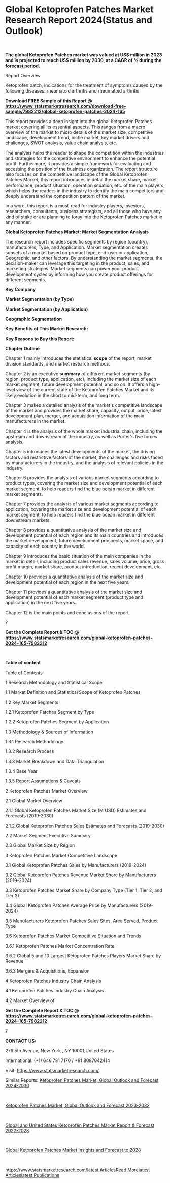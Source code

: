 <h1>Global Ketoprofen Patches Market Research Report 2024(Status and Outlook)</h1><br/><p><strong>The global Ketoprofen Patches market was valued at US$ million in 2023 and is projected to reach US$ million by 2030, at a <strong>CAGR</strong> of % during the forecast period.</strong></p>
 
 
 
 <p>Report Overview</p>
 
 
 
 <p>Ketoprofen patch, indications for the treatment of symptoms caused by the following diseases: rheumatoid arthritis and rheumatoid arthritis</p>
 
 
 
 <p><strong>Download FREE Sample of this Report @ <a href="https://www.statsmarketresearch.com/download-free-sample/7982212/global-ketoprofen-patches-2024-165">https://www.statsmarketresearch.com/download-free-sample/7982212/global-ketoprofen-patches-2024-165</a></strong></p>
 
 
 
 <p>This report provides a deep insight into the global Ketoprofen Patches market covering all its essential aspects. This ranges from a macro overview of the market to micro details of the market size, competitive landscape, development trend, niche market, key market drivers and challenges, SWOT analysis, value chain analysis, etc.</p>
 
 
 
 <p>The analysis helps the reader to shape the competition within the industries and strategies for the competitive environment to enhance the potential profit. Furthermore, it provides a simple framework for evaluating and accessing the position of the business organization. The report structure also focuses on the competitive landscape of the Global Ketoprofen Patches Market, this report introduces in detail the market share, market performance, product situation, operation situation, etc. of the main players, which helps the readers in the industry to identify the main competitors and deeply understand the competition pattern of the market.</p>
 
 
 
 <p>In a word, this report is a must-read for industry players, investors, researchers, consultants, business strategists, and all those who have any kind of stake or are planning to foray into the Ketoprofen Patches market in any manner.</p>
 
 
 
 <p><strong>Global Ketoprofen Patches Market: Market Segmentation Analysis</strong></p>
 
 
 
 <p>The research report includes specific segments by region (country), manufacturers, Type, and Application. Market segmentation creates subsets of a market based on product type, end-user or application, Geographic, and other factors. By understanding the market segments, the decision-maker can leverage this targeting in the product, sales, and marketing strategies. Market segments can power your product development cycles by informing how you create product offerings for different segments.</p>
 
 
 
 <p><strong>Key Company</strong></p>
 
 
 
 <p><strong>Market Segmentation (by Type)</strong></p>
 
 
 
 <p><strong>Market Segmentation (<strong>by Application</strong>)</strong></p>
 
 
 
 <p><strong>Geographic Segmentation</strong></p>
 
 
 
 <p><strong>Key Benefits of This Market Research:</strong></p>
 
 
 
 <p><strong>Key <strong>Reasons to Buy</strong> this Report:</strong></p>
 
 
 
 <p><strong>Chapter Outline</strong></p>
 
 
 
 <p>Chapter 1 mainly introduces the statistical <strong>scope</strong> of the report, market division standards, and market research methods.</p>
 
 
 
 <p>Chapter 2 is an executive <strong>summary</strong> of different market segments (by region, product type, application, etc), including the market size of each market segment, future development potential, and so on. It offers a high-level view of the current state of the Ketoprofen Patches Market and its likely evolution in the short to mid-term, and long term.</p>
 
 
 
 <p>Chapter 3 makes a detailed analysis of the market&#39;s competitive landscape of the market and provides the market share, capacity, output, price, latest development plan, merger, and acquisition information of the main manufacturers in the market.</p>
 
 
 
 <p>Chapter 4 is the analysis of the whole market industrial chain, including the upstream and downstream of the industry, as well as Porter&#39;s five forces analysis.</p>
 
 
 
 <p>Chapter 5 introduces the latest developments of the market, the driving factors and restrictive factors of the market, the challenges and risks faced by manufacturers in the industry, and the analysis of relevant policies in the industry.</p>
 
 
 
 <p>Chapter 6 provides the analysis of various market segments according to product types, covering the market size and development potential of each market segment, to help readers find the blue ocean market in different market segments.</p>
 
 
 
 <p>Chapter 7 provides the analysis of various market segments according to application, covering the market size and development potential of each market segment, to help readers find the blue ocean market in different downstream markets.</p>
 
 
 
 <p>Chapter 8 provides a quantitative analysis of the market size and development potential of each region and its main countries and introduces the market development, future development prospects, market space, and capacity of each country in the world.</p>
 
 
 
 <p>Chapter 9 introduces the basic situation of the main companies in the market in detail, including product sales revenue, sales volume, price, gross profit margin, market share, product introduction, recent development, etc.</p>
 
 
 
 <p>Chapter 10 provides a quantitative analysis of the market size and development potential of each region in the next five years.</p>
 
 
 
 <p>Chapter 11 provides a quantitative analysis of the market size and development potential of each market segment (product type and application) in the next five years.</p>
 
 
 
 <p>Chapter 12 is the main points and conclusions of the report.</p>
 
 
 
 <p>? </p>
 
 
 
 <div><b>Get the Complete Report & TOC @ <a href="https://www.statsmarketresearch.com/global-ketoprofen-patches-2024-165-7982212">https://www.statsmarketresearch.com/global-ketoprofen-patches-2024-165-7982212</a></b></div>
 
 
 
 <p><br />
 
 <b>Table of content</b></p>
 
 
 
 <p>Table of Contents<br />
 
 1 Research Methodology and Statistical Scope<br />
 
 1.1 Market Definition and Statistical Scope of Ketoprofen Patches<br />
 
 1.2 Key Market Segments<br />
 
 1.2.1 Ketoprofen Patches Segment by Type<br />
 
 1.2.2 Ketoprofen Patches Segment by Application<br />
 
 1.3 Methodology & Sources of Information<br />
 
 1.3.1 Research Methodology<br />
 
 1.3.2 Research Process<br />
 
 1.3.3 Market Breakdown and Data Triangulation<br />
 
 1.3.4 Base Year<br />
 
 1.3.5 Report Assumptions & Caveats<br />
 
 2 Ketoprofen Patches Market Overview<br />
 
 2.1 Global Market Overview<br />
 
 2.1.1 Global Ketoprofen Patches Market Size (M USD) Estimates and Forecasts (2019-2030)<br />
 
 2.1.2 Global Ketoprofen Patches Sales Estimates and Forecasts (2019-2030)<br />
 
 2.2 Market Segment Executive Summary<br />
 
 2.3 Global Market Size by Region<br />
 
 3 Ketoprofen Patches Market Competitive Landscape<br />
 
 3.1 Global Ketoprofen Patches Sales by Manufacturers (2019-2024)<br />
 
 3.2 Global Ketoprofen Patches Revenue Market Share by Manufacturers (2019-2024)<br />
 
 3.3 Ketoprofen Patches Market Share by Company Type (Tier 1, Tier 2, and Tier 3)<br />
 
 3.4 Global Ketoprofen Patches Average Price by Manufacturers (2019-2024)<br />
 
 3.5 Manufacturers Ketoprofen Patches Sales Sites, Area Served, Product Type<br />
 
 3.6 Ketoprofen Patches Market Competitive Situation and Trends<br />
 
 3.6.1 Ketoprofen Patches Market Concentration Rate<br />
 
 3.6.2 Global 5 and 10 Largest Ketoprofen Patches Players Market Share by Revenue<br />
 
 3.6.3 Mergers & Acquisitions, Expansion<br />
 
 4 Ketoprofen Patches Industry Chain Analysis<br />
 
 4.1 Ketoprofen Patches Industry Chain Analysis<br />
 
 4.2 Market Overview of</p>
 
 
 
 <div><b>Get the Complete Report & TOC @ <a href="https://www.statsmarketresearch.com/global-ketoprofen-patches-2024-165-7982212">https://www.statsmarketresearch.com/global-ketoprofen-patches-2024-165-7982212</a></b></div>
 
 
 
 <p>? </p>
 
 
 
 <p><b>CONTACT US:</b><br />
 
 276 5th Avenue, New York , NY 10001,United States<br />
 
 International: (+1) 646 781 7170 / +91 8087042414<br />
 
 Visit: <a href="https://www.statsmarketresearch.com/">https://www.statsmarketresearch.com/</a><br />
 
 Similar Reports: <a href="https://www.statsmarketresearch.com/global-ketoprofen-patches-2024-165-7982212">Ketoprofen Patches Market, Global Outlook and Forecast 2024-2030</a><br />
 
 <br />
 
 <a href="https://www.statsmarketresearch.com/global-ketoprofen-patches-2024-165-7982212">Ketoprofen Patches Market, Global Outlook and Forecast 2023-2032</a><br />
 
 <br />
 
 <a href="https://www.statsmarketresearch.com/global-ketoprofen-patches-2024-165-7982212">Global and United States Ketoprofen Patches Market Report & Forecast 2022-2028</a><br />
 
 <br />
 
 <a href="https://www.statsmarketresearch.com/global-ketoprofen-patches-2024-165-7982212">Global Ketoprofen Patches Market Insights and Forecast to 2028</a><br />
 
 <br />
 
 <a href="https://gyeongbokgung.com">https://www.statsmarketresearch.com/</a><a href="https://hallyeomaritime.com">latest Articles</a><a href="https://jingwansa.com">Read More</a><a href="https://nguoiviet.jp/">latest Articles</a><a href="https://www.intelmarketresearch.com/">latest Publications</a></p>